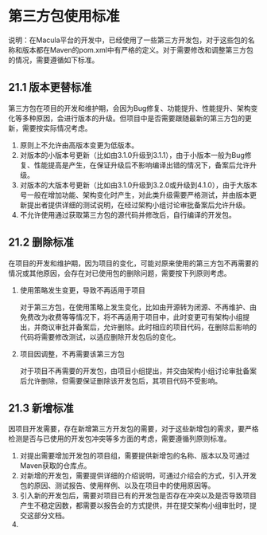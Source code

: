 # 第三方包使用标准

说明：在Macula平台的开发中，已经使用了一些第三方开发包，对于这些包的名称和版本都在Maven的pom.xml中有严格的定义。对于需要修改和调整第三方包的情况，需要遵循如下标准。

## 21.1 版本更替标准

第三方包在项目的开发和维护期，会因为Bug修复、功能提升、性能提升、架构变化等多种原因，会进行版本的升级。但项目中是否需要跟随最新的第三方包的更新，需要按实际情况考虑。

1. 原则上不允许由高版本变更为低版本。
2. 对版本的小版本号更新（比如由3.1.0升级到3.1.1），由于小版本一般为Bug修复、性能提高是产生，在保证升级后不影响编译出错的情况下，备案后允许升级。
3. 对版本的大版本号更新（比如由3.1.0升级到3.2.0或升级到4.1.0），由于大版本号一般在增加功能、架构变化时产生，对此类升级需要严格测试，并由版本更新提出者提供详细的测试说明，在经过架构小组讨论审批备案后允许升级。
4. 不允许使用通过获取第三方包的源代码并修改后，自行编译的开发包。

## 21.2 删除标准

在项目的开发和维护期，因为项目的变化，可能对原来使用的第三方包不再需要的情况或其他原因，会存在对已使用包的删除问题，需要按下列原则考虑。

1. 使用策略发生变更，导致不再适用于项目

    对于第三方包，在使用策略上发生变化，比如由开源转为闭源、不再维护、由免费改为收费等等情况下，将不再适用于项目中，此时变更可有架构小组提出，并商议审批并备案后，允许删除。此时相应的项目代码，在删除后影响的代码将需要修改测试，以适应删除开发包后的变化。
    
2. 项目因调整，不再需要该第三方包

    对于项目不再需要的开发包，由项目小组提出，并交由架构小组讨论审批备案后允许删除，但需要保证删除该开发包后，其项目代码不受影响。
    
## 21.3 新增标准

因项目开发需要，存在新增第三方开发包的需要，对于这些新增包的需求，要严格检测是否与已使用的开发包冲突等多方面的考虑，需要遵循列原则标准。

1. 对提出需要增加开发包的项目组，需要提供新增包的名称、版本以及可通过Maven获取的仓库点。
2. 对新增的开发包，需要提供详细的介绍说明，可通过介绍会的方式，引入开发包的原因、测试报告、使用样例、以及在项目中的使用原因等。
3. 引入新的开发包后，需要对项目已有的开发包是否存在冲突以及是否导致项目产生不稳定因数，都需要以报告会的方式提供，并在提交架构小组审批时，提交这部分文档。
4. 